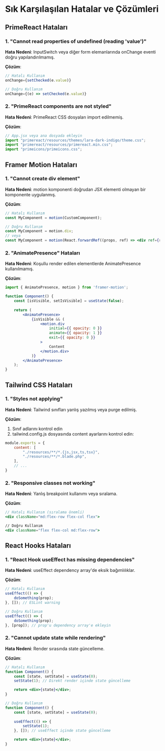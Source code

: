 # Sık Karşılaşılan Hatalar ve Çözümleri

## PrimeReact Hataları

### 1. "Cannot read properties of undefined (reading 'value')"
**Hata Nedeni**: InputSwitch veya diğer form elemanlarında onChange eventi doğru yapılandırılmamış.

**Çözüm**:
```jsx
// Hatalı Kullanım
onChange={setChecked(e.value)}

// Doğru Kullanım
onChange={(e) => setChecked(e.value)}
```

### 2. "PrimeReact components are not styled"
**Hata Nedeni**: PrimeReact CSS dosyaları import edilmemiş.

**Çözüm**:
```jsx
// App.jsx veya ana dosyada ekleyin
import "primereact/resources/themes/lara-dark-indigo/theme.css";
import "primereact/resources/primereact.min.css";
import "primeicons/primeicons.css";
```

## Framer Motion Hataları

### 1. "Cannot create div element"
**Hata Nedeni**: motion komponenti doğrudan JSX elementi olmayan bir komponente uygulanmış.

**Çözüm**:
```jsx
// Hatalı Kullanım
const MyComponent = motion(CustomComponent);

// Doğru Kullanım
const MyComponent = motion.div;
// veya
const MyComponent = motion(React.forwardRef((props, ref) => <div ref={ref} {...props} />));
```

### 2. "AnimatePresence" Hataları
**Hata Nedeni**: Koşullu render edilen elementlerde AnimatePresence kullanılmamış.

**Çözüm**:
```jsx
import { AnimatePresence, motion } from 'framer-motion';

function Component() {
    const [isVisible, setIsVisible] = useState(false);
    
    return (
        <AnimatePresence>
            {isVisible && (
                <motion.div
                    initial={{ opacity: 0 }}
                    animate={{ opacity: 1 }}
                    exit={{ opacity: 0 }}
                >
                    Content
                </motion.div>
            )}
        </AnimatePresence>
    );
}
```

## Tailwind CSS Hataları

### 1. "Styles not applying"
**Hata Nedeni**: Tailwind sınıfları yanlış yazılmış veya purge edilmiş.

**Çözüm**:
1. Sınıf adlarını kontrol edin
2. tailwind.config.js dosyasında content ayarlarını kontrol edin:
```js
module.exports = {
    content: [
        "./resources/**/*.{js,jsx,ts,tsx}",
        "./resources/**/*.blade.php",
    ],
    // ...
}
```

### 2. "Responsive classes not working"
**Hata Nedeni**: Yanlış breakpoint kullanımı veya sıralama.

**Çözüm**:
```jsx
// Hatalı Kullanım (sıralama önemli)
<div className="md:flex-row flex-col flex">

// Doğru Kullanım
<div className="flex flex-col md:flex-row">
```

## React Hooks Hataları

### 1. "React Hook useEffect has missing dependencies"
**Hata Nedeni**: useEffect dependency array'de eksik bağımlılıklar.

**Çözüm**:
```jsx
// Hatalı Kullanım
useEffect(() => {
    doSomething(prop);
}, []); // ESLint warning

// Doğru Kullanım
useEffect(() => {
    doSomething(prop);
}, [prop]); // prop'u dependency array'e ekleyin
```

### 2. "Cannot update state while rendering"
**Hata Nedeni**: Render sırasında state güncelleme.

**Çözüm**:
```jsx
// Hatalı Kullanım
function Component() {
    const [state, setState] = useState(0);
    setState(1); // Direkt render içinde state güncelleme

    return <div>{state}</div>;
}

// Doğru Kullanım
function Component() {
    const [state, setState] = useState(0);
    
    useEffect(() => {
        setState(1);
    }, []); // useEffect içinde state güncelleme

    return <div>{state}</div>;
}
```
